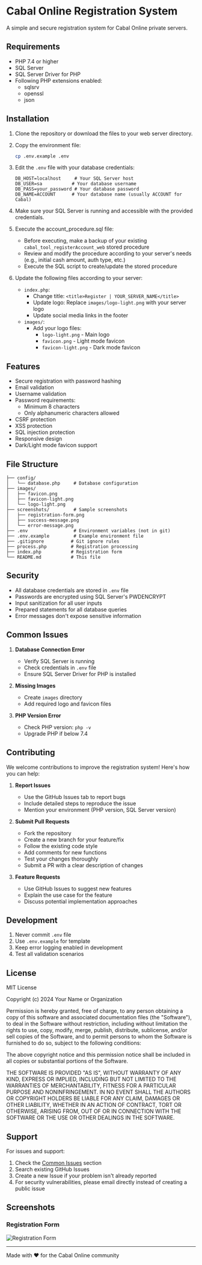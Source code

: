 # Cabal Online Registration System

A simple and secure registration system for Cabal Online private servers.

## Requirements

- PHP 7.4 or higher
- SQL Server
- SQL Server Driver for PHP
- Following PHP extensions enabled:
  - sqlsrv
  - openssl
  - json

## Installation

1. Clone the repository or download the files to your web server directory.

2. Copy the environment file:
   ```bash
   cp .env.example .env
   ```

3. Edit the `.env` file with your database credentials:
   ```env
   DB_HOST=localhost     # Your SQL Server host
   DB_USER=sa           # Your database username
   DB_PASS=your_password # Your database password
   DB_NAME=ACCOUNT      # Your database name (usually ACCOUNT for Cabal)
   ```

4. Make sure your SQL Server is running and accessible with the provided credentials.

5. Execute the account_procedure.sql file:
   - Before executing, make a backup of your existing `cabal_tool_registerAccount_web` stored procedure
   - Review and modify the procedure according to your server's needs (e.g., initial cash amount, auth type, etc.)
   - Execute the SQL script to create/update the stored procedure

6. Update the following files according to your server:
   - `index.php`: 
     - Change title: `<title>Register | YOUR_SERVER_NAME</title>`
     - Update logo: Replace `images/logo-light.png` with your server logo
     - Update social media links in the footer
   - `images/`:
     - Add your logo files:
       - `logo-light.png` - Main logo
       - `favicon.png` - Light mode favicon
       - `favicon-light.png` - Dark mode favicon

## Features

- Secure registration with password hashing
- Email validation
- Username validation
- Password requirements:
  - Minimum 8 characters
  - Only alphanumeric characters allowed
- CSRF protection
- XSS protection
- SQL injection protection
- Responsive design
- Dark/Light mode favicon support

## File Structure

```
├── config/
│   └── database.php     # Database configuration
├── images/
│   ├── favicon.png
│   ├── favicon-light.png
│   └── logo-light.png
├── screenshots/         # Sample screenshots
│   ├── registration-form.png
│   ├── success-message.png
│   └── error-message.png
├── .env                 # Environment variables (not in git)
├── .env.example         # Example environment file
├── .gitignore          # Git ignore rules
├── process.php         # Registration processing
├── index.php           # Registration form
└── README.md           # This file
```

## Security

- All database credentials are stored in `.env` file
- Passwords are encrypted using SQL Server's PWDENCRYPT
- Input sanitization for all user inputs
- Prepared statements for all database queries
- Error messages don't expose sensitive information

## Common Issues

1. **Database Connection Error**
   - Verify SQL Server is running
   - Check credentials in `.env` file
   - Ensure SQL Server Driver for PHP is installed

2. **Missing Images**
   - Create `images` directory
   - Add required logo and favicon files

3. **PHP Version Error**
   - Check PHP version: `php -v`
   - Upgrade PHP if below 7.4

## Contributing

We welcome contributions to improve the registration system! Here's how you can help:

1. **Report Issues**
   - Use the GitHub Issues tab to report bugs
   - Include detailed steps to reproduce the issue
   - Mention your environment (PHP version, SQL Server version)

2. **Submit Pull Requests**
   - Fork the repository
   - Create a new branch for your feature/fix
   - Follow the existing code style
   - Add comments for new functions
   - Test your changes thoroughly
   - Submit a PR with a clear description of changes

3. **Feature Requests**
   - Use GitHub Issues to suggest new features
   - Explain the use case for the feature
   - Discuss potential implementation approaches

## Development

1. Never commit `.env` file
2. Use `.env.example` for template
3. Keep error logging enabled in development
4. Test all validation scenarios

## License

MIT License

Copyright (c) 2024 Your Name or Organization

Permission is hereby granted, free of charge, to any person obtaining a copy
of this software and associated documentation files (the "Software"), to deal
in the Software without restriction, including without limitation the rights
to use, copy, modify, merge, publish, distribute, sublicense, and/or sell
copies of the Software, and to permit persons to whom the Software is
furnished to do so, subject to the following conditions:

The above copyright notice and this permission notice shall be included in all
copies or substantial portions of the Software.

THE SOFTWARE IS PROVIDED "AS IS", WITHOUT WARRANTY OF ANY KIND, EXPRESS OR
IMPLIED, INCLUDING BUT NOT LIMITED TO THE WARRANTIES OF MERCHANTABILITY,
FITNESS FOR A PARTICULAR PURPOSE AND NONINFRINGEMENT. IN NO EVENT SHALL THE
AUTHORS OR COPYRIGHT HOLDERS BE LIABLE FOR ANY CLAIM, DAMAGES OR OTHER
LIABILITY, WHETHER IN AN ACTION OF CONTRACT, TORT OR OTHERWISE, ARISING FROM,
OUT OF OR IN CONNECTION WITH THE SOFTWARE OR THE USE OR OTHER DEALINGS IN THE
SOFTWARE.

## Support

For issues and support:
1. Check the [Common Issues](#common-issues) section
2. Search existing GitHub Issues
3. Create a new Issue if your problem isn't already reported
4. For security vulnerabilities, please email directly instead of creating a public issue

## Screenshots

### Registration Form
![Registration Form](screenshot/registration.png)

---
Made with ❤️ for the Cabal Online community 
